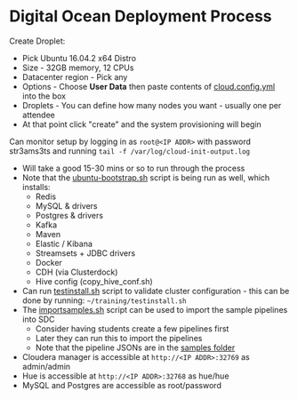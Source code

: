 # Digital Ocean Deployment Process
Create Droplet:
- Pick Ubuntu 16.04.2 x64 Distro
- Size - 32GB memory, 12 CPUs
- Datacenter region - Pick any
- Options - Choose **User Data** then paste contents of [cloud.config.yml](cloud.config.yml) into the box
- Droplets - You can define how many nodes you want - usually one per attendee
- At that point click "create" and the system provisioning will begin


Can monitor setup by logging in as `root@<IP ADDR>`  with password str3ams3ts and running 
`tail -f /var/log/cloud-init-output.log`
- Will take a good 15-30 mins or so to run through the process
- Note that the [ubuntu-bootstrap.sh](ubuntu-bootstrap.sh) script is being run as well, which installs:
  * Redis
  * MySQL & drivers
  * Postgres & drivers
  * Kafka
  * Maven
  * Elastic / Kibana
  * Streamsets + JDBC drivers
  * Docker
  * CDH (via Clusterdock)
  * Hive config (copy_hive_conf.sh)
- Can run [testinstall.sh](testinstall.sh) script to validate cluster configuration - this can be done by running:
  `~/training/testinstall.sh`
- The [importsamples.sh](importsamples.sh) script can be used to import the sample pipelines into SDC
  * Consider having students create a few pipelines first 
  * Later they can run this to import the pipelines 
  * Note that the pipeline JSONs are in the [samples folder](samples)
- Cloudera manager is accessible at `http://<IP ADDR>:32769` as admin/admin
- Hue is accessible at `http://<IP ADDR>:32768` as hue/hue
- MySQL and Postgres are accessible as root/password
